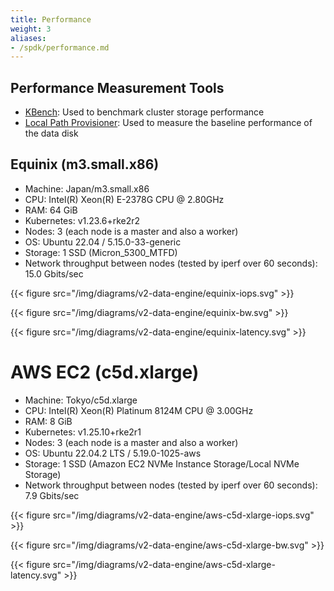 ```yaml
---
title: Performance
weight: 3
aliases:
- /spdk/performance.md
---
```


## Performance Measurement Tools

- [KBench](https://github.com/yasker/kbench): Used to benchmark cluster storage performance
- [Local Path Provisioner](https://github.com/rancher/local-path-provisioner): Used to measure the baseline performance of the data disk

## Equinix (m3.small.x86)

- Machine: Japan/m3.small.x86
- CPU: Intel(R) Xeon(R) E-2378G CPU @ 2.80GHz
- RAM: 64 GiB
- Kubernetes: v1.23.6+rke2r2
- Nodes: 3 (each node is a master and also a worker)
- OS: Ubuntu 22.04 / 5.15.0-33-generic
- Storage: 1 SSD (Micron_5300_MTFD)
- Network throughput between nodes (tested by iperf over 60 seconds): 15.0 Gbits/sec

{{< figure src="/img/diagrams/v2-data-engine/equinix-iops.svg" >}}

{{< figure src="/img/diagrams/v2-data-engine/equinix-bw.svg" >}}

{{< figure src="/img/diagrams/v2-data-engine/equinix-latency.svg" >}}

# AWS EC2 (c5d.xlarge)

- Machine: Tokyo/c5d.xlarge
- CPU: Intel(R) Xeon(R) Platinum 8124M CPU @ 3.00GHz
- RAM: 8 GiB
- Kubernetes: v1.25.10+rke2r1
- Nodes: 3 (each node is a master and also a worker)
- OS: Ubuntu 22.04.2 LTS / 5.19.0-1025-aws
- Storage: 1 SSD (Amazon EC2 NVMe Instance Storage/Local NVMe Storage)
- Network throughput between nodes (tested by iperf over 60 seconds): 7.9 Gbits/sec

{{< figure src="/img/diagrams/v2-data-engine/aws-c5d-xlarge-iops.svg" >}}

{{< figure src="/img/diagrams/v2-data-engine/aws-c5d-xlarge-bw.svg" >}}

{{< figure src="/img/diagrams/v2-data-engine/aws-c5d-xlarge-latency.svg" >}}
